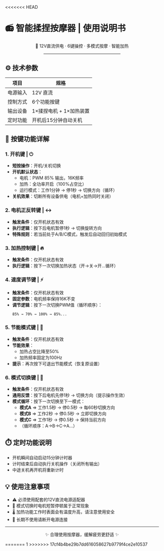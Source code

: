 <<<<<<< HEAD
# 📻 智能揉捏按摩器 | 使用说明书

<div align="center">
  <p>🔌 12V直流供电 · 6键操控 · 多模式按摩 · 智能加热</p>
  <hr style="width: 50%; margin: 1rem auto;">
</div>

## ⚙️ 技术参数
| 项目       | 规格                          |
|------------|-------------------------------|
| 电源输入   | 12V 直流                      |
| 控制方式   | 6个功能按键                   |
| 输出设备   | 1×揉捏电机 + 1×加热装置       |
| 定时功能   | 开机后15分钟自动关机          |


## 🔑 按键功能详解

### 1. 开机键 | ⏻
- **短按操作**：开机/关机切换
- **开机默认状态**：
  - 电机：PWM 85% 输出，16K频率
  - 加热：全功率开启（100%占空比）
  - 运行模式：工作1分钟 → 停1秒 → 切换方向（循环）
- **关机效果**：切断所有设备供电（电机+加热同时关闭）

### 2. 电机正反转键 | ↔️
- **触发条件**：仅开机状态有效
- **执行逻辑**：按下后电机暂停1秒 → 切换旋转方向
- **特殊规则**：若当前处于A/B/C模式，触发后自动回归初始模式

### 3. 加热控制键 | 🔥
- **触发条件**：仅开机状态有效
- **执行逻辑**：按下一次切换加热状态（开→关→开...循环）

### 4. 速度调节键 | ⚡
- **触发条件**：仅开机状态有效
- **固定参数**：电机频率保持16K不变
- **调节逻辑**：按下一次切换PWM值（循环顺序）：
  ```
  85% → 70% → 100% → 85%...
  ```

### 5. 节能模式键 | 🌱
- **触发条件**：仅开机状态有效
- **节能效果**：
  - 加热占空比降至50%
  - 加热频率固定为100Hz
- **提示**：再次按下可退出节能模式（恢复原设置）

### 6. 模式切换键 | 🔄
- **触发条件**：仅开机状态有效
- **通用反馈**：按下后电机先停1秒 → 切换方向（提示操作生效）
- **模式循环**：按下一次切换至下一模式：
  - **模式A** ⇒ 工作1.5秒 → 停0.5秒 → 每60秒切换方向
  - **模式B** ⇒ 工作2秒 → 停0.5秒 → 立即切换方向
  - **模式C** ⇒ 工作1秒 → 停0.5秒 → 保持当前方向
  - （循环顺序：A→B→C→A...）


## ⏱️ 定时功能说明
- 开机瞬间自动启动15分钟计时器
- 计时结束后自动执行关机操作（关闭所有输出）
- 中途关机再开机将重新计时


## 💡 使用注意事项
- ⚠️ 必须使用配套的12V直流电源适配器
- 🔄 模式切换时电机短暂停顿属于正常现象
- 🌡️ 加热功能工作时表面会有温度升高，请注意使用安全
- 🛑 长期不使用请断开电源连接

---

<div align="center">
  <p>✨ 合理使用按摩器，缓解疲劳更舒适 ✨</p>
</div>
=======
1
>>>>>>> 17cf4b4be29b7dd616058627b9779f4ce2e10537
